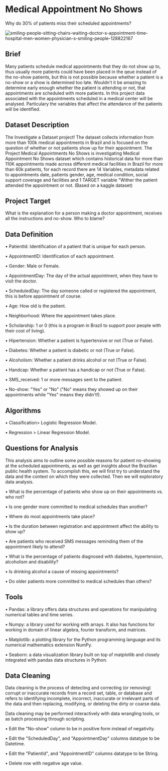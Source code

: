 # Medical Appointment No Shows
Why do 30% of patients miss their scheduled appointments?


![smiling-people-sitting-chairs-waiting-doctor-s-appointment-time-hospital-men-women-physician-s-smiling-people-128822167](https://user-images.githubusercontent.com/43109841/136189062-f12e5ee9-263d-4e89-b880-7d490a880175.jpeg)


## Brief 
Many patients schedule medical appointments that they do not show up to, thus usually more patients could have been placed in the qeue instead of the no-show patients, but this is not possible because whether a patient is a no-show or a show is determined too late. Wouldn't it be amazing to determine early enough whether the patient is attending or not, that appointments are scheduled with more patients. In this project data associated with the appointments scheduled in a medical center will be analysed. Particulary the variables that affect the attendance of the patients will be identified.

## Dataset Description
The Investigate a Dataset project! The dataset collects information from more than 100k medical appointments in Brazil and is focused on the question of whether or not patients show up for their appointment. The Project Medical Appointments No Shows is investigating Medical Appointment No Shows dataset which contains historical data for more than 110K appointments made across different medical facilities in Brazil for more than 60k patients, for each record there are 14 Variables, metadata related to appointments date, patients gender, age, medical condition, social support coverage and facilities and 1 TARGET variable "Wither the patient attended the appointment or not. (Based on a kaggle dataset)

## Project Target
What is the explanation for a person making a doctor appointment, receives all the instructions and no-show. Who to blame?

## Data Definition
•	PatientId: Identification of a patient that is unique for each person.

•	AppointmentID: Identification of each appointment.

•	Gender: Male or Female.

•	AppointmentDay: The day of the actual appointment, when they have to visit the doctor.

•	ScheduledDay: The day someone called or registered the appointment, this is before appointment of course.

•	Age: How old is the patient.

•	Neighborhood: Where the appointment takes place.

•	Scholarship: 1 or 0 (this is a program in Brazil to support poor people with their cost of living).

•	Hipertension: Whether a patient is hypertensive or not (True or False).

•	Diabetes: Whether a patient is diabetic or not (True or False).

•	Alcoholism: Whether a patient drinks alcohol or not (True or False).

•	Handcap: Whether a patient has a handicap or not (True or False).

•	SMS_received: 1 or more messages sent to the patient.

•	No-show: "Yes" or "No" ("No" means they showed up on their appointments while "Yes" means they didn't!).

## Algorithms
• Classification> Logistic Regression Model.

• Regression > Linear Regression Model.

## Questions for Analysis
This analysis aims to outline some possible reasons for patient no-showing at the scheduled appointments, as well as get insights about the Brazilian public health system. To accomplish this, we will first try to understand the data and the context on which they were collected. Then we will exploratory data analysis.

•	What is the percentage of patients who show up on their appointments vs. who not? 

•	Is one gender more committed to medical schedules than another? 

•	Where do most appointments take place? 

•	Is the duration between registration and appointment affect the ability to show up? 


•	Are patients who received SMS messages reminding them of the appointment likely to attend? 

•	What is the percentage of patients diagnosed with diabetes, hypertension, alcoholism and disability? 

•	Is drinking alcohol a cause of missing appointments? 

•	Do older patients more committed to medical schedules than others? 


## Tools 
•	Pandas: a library offers data structures and operations for manipulating numerical tables and time series.

•	Numpy: a library used for working with arrays. It also has functions for working in domain of linear algebra, fourier transform, and matrices.

•	Matplotlib: a plotting library for the Python programming language and its numerical mathematics extension NumPy.

•	Seaborn: a data visualization library built on top of matplotlib and closely integrated with pandas data structures in Python.

## Data Cleaning 
Data cleaning is the process of detecting and correcting (or removing) corrupt or inaccurate records from a record set, table, or database and refers to identifying incomplete, incorrect, inaccurate or irrelevant parts of the data and then replacing, modifying, or deleting the dirty or coarse data. 

Data cleaning may be performed interactively with data wrangling tools, or as batch processing through scripting.

•	Edit the "No-show" column to be in positive form instead of negativity.

•	Edit the "ScheduledDay", and "AppointmentDay" columns datatype to be Datetime.

•	Edit the "PatientId", and "AppointmentID" columns datatype to be String.

•	Delete row with negative age value.


